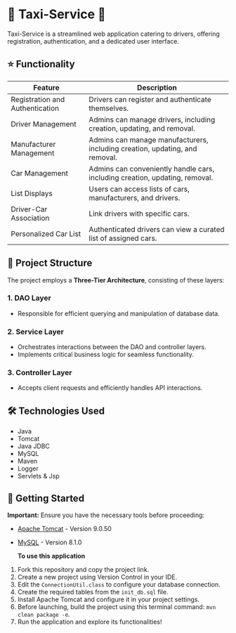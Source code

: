 # 🚕 Taxi-Service 🚖

Taxi-Service is a streamlined web application catering to drivers, offering registration, authentication, and a dedicated user interface.

## ⭐️ Functionality


| Feature                           | Description                                                                  |
|----------------------------------|------------------------------------------------------------------------------|
| Registration and Authentication | Drivers can register and authenticate themselves.                          |
| Driver Management                | Admins can manage drivers, including creation, updating, and removal.        |
| Manufacturer Management          | Admins can manage manufacturers, including creation, updating, and removal.  |
| Car Management                   | Admins can conveniently handle cars, including creation, updating, removal. |
| List Displays                    | Users can access lists of cars, manufacturers, and drivers.                  |
| Driver-Car Association           | Link drivers with specific cars.                                            |
| Personalized Car List            | Authenticated drivers can view a curated list of assigned cars.              |




## 📂 Project Structure

The project employs a **Three-Tier Architecture**, consisting of these layers:

### 1. DAO Layer
- Responsible for efficient querying and manipulation of database data.

### 2. Service Layer
- Orchestrates interactions between the DAO and controller layers.
- Implements critical business logic for seamless functionality.

### 3. Controller Layer
- Accepts client requests and efficiently handles API interactions.


  
## 🛠️ Technologies Used

- Java
- Tomcat
- Java JDBC
- MySQL
- Maven
- Logger
- Servlets & Jsp



## 🚀 Getting Started

**Important:** Ensure you have the necessary tools before proceeding:

- [Apache Tomcat](https://repo1.maven.org/maven2/org/apache/tomcat/tomcat/9.0.50/) - Version 9.0.50
- [MySQL](https://dev.mysql.com/downloads/mysql/) - Version 8.1.0

  **To use this application**

1. Fork this repository and copy the project link.
2. Create a new project using Version Control in your IDE.
3. Edit the `ConnectionUtil.class` to configure your database connection.
4. Create the required tables from the `init_db.sql` file.
5. Install Apache Tomcat and configure it in your project settings.
6. Before launching, build the project using this terminal command: `mvn clean package -e`.
7. Run the application and explore its functionalities!



 
